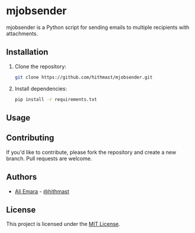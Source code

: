 
# mjobsender

mjobsender is a Python script for sending emails to multiple recipients with attachments.

## Installation

1. Clone the repository:
   ```bash
   git clone https://github.com/hithmast/mjobsender.git
   ```

2. Install dependencies:
   ```bash
   pip install -r requirements.txt
   ```

## Usage



## Contributing

If you'd like to contribute, please fork the repository and create a new branch. Pull requests are welcome.

## Authors

- [Ali Emara](https://github.com/hithmast) - [@hithmast](https://github.com/hithmast)

## License

This project is licensed under the [MIT License](LICENSE).
